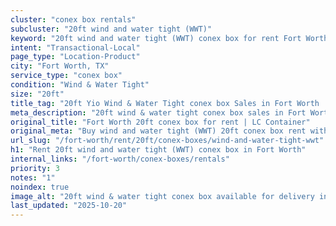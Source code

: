 ```yaml
---
cluster: "conex box rentals"
subcluster: "20ft wind and water tight (WWT)"
keyword: "20ft wind and water tight (WWT) conex box for rent Fort Worth, TX"
intent: "Transactional-Local"
page_type: "Location-Product"
city: "Fort Worth, TX"
service_type: "conex box"
condition: "Wind & Water Tight"
size: "20ft"
title_tag: "20ft Yio Wind & Water Tight conex box Sales in Fort Worth | LC Container"
meta_description: "20ft wind & water tight conex box sales in Fort Worth. Fast delivery, competitive pricing. Serving conex boxes area. Quote ID: 661. Call (214) 524-4168 for your free quote today."
original_title: "Fort Worth 20ft conex box for rent | LC Container"
original_meta: "Buy wind and water tight (WWT) 20ft conex box rent with local delivery in Fort Worth, TX. LC Container — local Since 2003. Request a fast quote today."
url_slug: "/fort-worth/rent/20ft/conex-boxes/wind-and-water-tight-wwt"
h1: "Rent 20ft wind and water tight (WWT) conex box in Fort Worth"
internal_links: "/fort-worth/conex-boxes/rentals"
priority: 3
notes: "1"
noindex: true
image_alt: "20ft wind & water tight conex box available for delivery in Fort Worth"
last_updated: "2025-10-20"
---
```


<!-- TODO: Add unique city/inventory copy, images, and internal links here. -->
